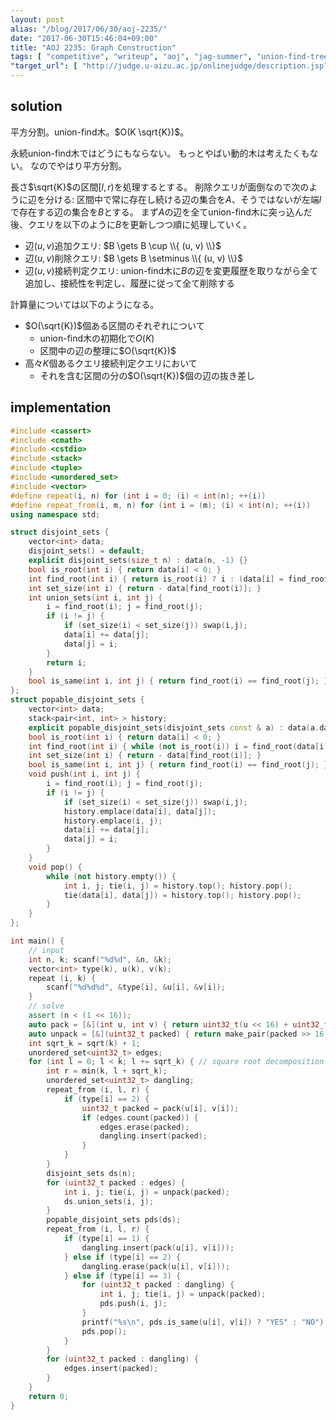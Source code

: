 ```yaml
---
layout: post
alias: "/blog/2017/06/30/aoj-2235/"
date: "2017-06-30T15:46:04+09:00"
title: "AOJ 2235: Graph Construction"
tags: [ "competitive", "writeup", "aoj", "jag-summer", "union-find-tree", "square-root-decomposition" ]
"target_url": [ "http://judge.u-aizu.ac.jp/onlinejudge/description.jsp?id=2235" ]
---
```


## solution

平方分割。union-find木。$O(K \sqrt{K})$。

永続union-find木ではどうにもならない。
もっとやばい動的木は考えたくもない。
なのでやはり平方分割。

長さ$\sqrt{K}$の区間$[l, r)$を処理するとする。
削除クエリが面倒なので次のように辺を分ける: 区間中で常に存在し続ける辺の集合を$A$、そうではないが左端$l$で存在する辺の集合を$B$とする。
まず$A$の辺を全てunion-find木に突っ込んだ後、クエリを以下のように$B$を更新しつつ順に処理していく。

-   辺$(u, v)$追加クエリ: $B \gets B \cup \\{ (u, v) \\}$
-   辺$(u, v)$削除クエリ: $B \gets B \setminus \\{ (u, v) \\}$
-   辺$(u, v)$接続判定クエリ: union-find木に$B$の辺を変更履歴を取りながら全て追加し、接続性を判定し、履歴に従って全て削除する

計算量については以下のようになる。

-   $O(\sqrt{K})$個ある区間のそれぞれについて
    -   union-find木の初期化で$O(K)$
    -   区間中の辺の整理に$O(\sqrt{K})$
-   高々$K$個あるクエリ接続判定クエリにおいて
    -   それを含む区間の分の$O(\sqrt{K})$個の辺の抜き差し

## implementation

``` c++
#include <cassert>
#include <cmath>
#include <cstdio>
#include <stack>
#include <tuple>
#include <unordered_set>
#include <vector>
#define repeat(i, n) for (int i = 0; (i) < int(n); ++(i))
#define repeat_from(i, m, n) for (int i = (m); (i) < int(n); ++(i))
using namespace std;

struct disjoint_sets {
    vector<int> data;
    disjoint_sets() = default;
    explicit disjoint_sets(size_t n) : data(n, -1) {}
    bool is_root(int i) { return data[i] < 0; }
    int find_root(int i) { return is_root(i) ? i : (data[i] = find_root(data[i])); }
    int set_size(int i) { return - data[find_root(i)]; }
    int union_sets(int i, int j) {
        i = find_root(i); j = find_root(j);
        if (i != j) {
            if (set_size(i) < set_size(j)) swap(i,j);
            data[i] += data[j];
            data[j] = i;
        }
        return i;
    }
    bool is_same(int i, int j) { return find_root(i) == find_root(j); }
};
struct popable_disjoint_sets {
    vector<int> data;
    stack<pair<int, int> > history;
    explicit popable_disjoint_sets(disjoint_sets const & a) : data(a.data) {}
    bool is_root(int i) { return data[i] < 0; }
    int find_root(int i) { while (not is_root(i)) i = find_root(data[i]); return i; }
    int set_size(int i) { return - data[find_root(i)]; }
    bool is_same(int i, int j) { return find_root(i) == find_root(j); }
    void push(int i, int j) {
        i = find_root(i); j = find_root(j);
        if (i != j) {
            if (set_size(i) < set_size(j)) swap(i,j);
            history.emplace(data[i], data[j]);
            history.emplace(i, j);
            data[i] += data[j];
            data[j] = i;
        }
    }
    void pop() {
        while (not history.empty()) {
            int i, j; tie(i, j) = history.top(); history.pop();
            tie(data[i], data[j]) = history.top(); history.pop();
        }
    }
};

int main() {
    // input
    int n, k; scanf("%d%d", &n, &k);
    vector<int> type(k), u(k), v(k);
    repeat (i, k) {
        scanf("%d%d%d", &type[i], &u[i], &v[i]);
    }
    // solve
    assert (n < (1 << 16));
    auto pack = [&](int u, int v) { return uint32_t(u << 16) + uint32_t(v); };
    auto unpack = [&](uint32_t packed) { return make_pair(packed >> 16, packed & 0xffff); };
    int sqrt_k = sqrt(k) + 1;
    unordered_set<uint32_t> edges;
    for (int l = 0; l < k; l += sqrt_k) { // square root decomposition
        int r = min(k, l + sqrt_k);
        unordered_set<uint32_t> dangling;
        repeat_from (i, l, r) {
            if (type[i] == 2) {
                uint32_t packed = pack(u[i], v[i]);
                if (edges.count(packed)) {
                    edges.erase(packed);
                    dangling.insert(packed);
                }
            }
        }
        disjoint_sets ds(n);
        for (uint32_t packed : edges) {
            int i, j; tie(i, j) = unpack(packed);
            ds.union_sets(i, j);
        }
        popable_disjoint_sets pds(ds);
        repeat_from (i, l, r) {
            if (type[i] == 1) {
                dangling.insert(pack(u[i], v[i]));
            } else if (type[i] == 2) {
                dangling.erase(pack(u[i], v[i]));
            } else if (type[i] == 3) {
                for (uint32_t packed : dangling) {
                    int i, j; tie(i, j) = unpack(packed);
                    pds.push(i, j);
                }
                printf("%s\n", pds.is_same(u[i], v[i]) ? "YES" : "NO"); // output
                pds.pop();
            }
        }
        for (uint32_t packed : dangling) {
            edges.insert(packed);
        }
    }
    return 0;
}
```
